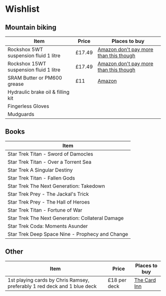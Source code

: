 # Wishlist
## Mountain biking
| Item | Price | Places to buy
| --- | --- | --- |
| Rockshox 5WT suspension fluid 1 litre | £17.49 | [Amazon don't pay more than this though](https://www.amazon.co.uk/gp/product/B0013HOAAU/)
| Rockshox 15WT suspension fluid 1 litre | £17.49 | [Amazon don't pay more than this though](https://www.amazon.co.uk/gp/product/B0012IM22I/)
| SRAM Butter or PM600 grease | £11 | [Amazon](https://www.amazon.co.uk/gp/product/B00H66BVMC/)
| Hydraulic brake oil & filling kit |
| Fingerless Gloves |
| Mudguards |

## Books
| Item |
| --- |
| Star Trek Titan - Sword of Damocles |
| Star Trek Titan - Over a Torrent Sea |
| Star Trek A Singular Destiny |
| Star Trek Titan - Fallen Gods |
| Star Trek The Next Generation: Takedown |
| Star Trek Prey - The Jackal's Trick |
| Star Trek Prey - The Hall of Heroes |
| Star Trek Titan - Fortune of War |
| Star Trek The Next Generation: Collateral Damage |
| Star Trek Coda: Moments Asunder |
| Star Trek Deep Space Nine - Prophecy and Change |

## Other
| Item | Price | Places to buy |
| --- | --- | --- |
| 1st playing cards by Chris Ramsey, preferably 1 red deck and 1 blue deck | £18 per deck | [The Card Inn](https://thecardinn.co.uk/collections/chris-ramsay/products/1st-playing-cards-x-bicycle-chris-ramsay) |
